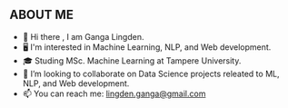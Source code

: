## ABOUT ME
- 👋 Hi there , I am Ganga Lingden.
- 🖥 I'm interested in Machine Learning, NLP, and Web development.
- 🎓 Studing MSc. Machine Learning at Tampere University.
- 👯 I’m looking to collaborate on Data Science projects releated to ML, NLP, and Web development.
- 📫 You can reach me: lingden.ganga@gmail.com


<!--
**glingden/glingden** is a ✨ _special_ ✨ repository because its `README.md` (this file) appears on your GitHub profile.

Here are some ideas to get you started:

- 🔭 I’m currently working on ...
- 🌱 I’m currently learning ...
- 👯 I’m looking to collaborate on ...
- 🤔 I’m looking for help with ...
- 💬 Ask me about ...
- 📫 How to reach me: ...
- 😄 Pronouns: ...
- ⚡ Fun fact: ...
-->
